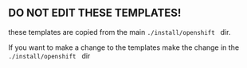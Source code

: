 ## DO NOT EDIT THESE TEMPLATES!

these templates are copied from the main ```./install/openshift ``` dir.

If you want to make a change to the templates make the change in the ```./install/openshift ``` dir